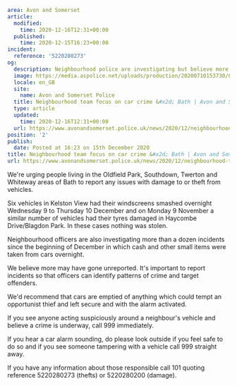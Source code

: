 ```yaml
area: Avon and Somerset
article:
  modified:
    time: 2020-12-16T12:31+00:00
  published:
    time: 2020-12-15T16:23+00:00
incident:
  reference: '5220280273'
og:
  description: Neighbourhood police are investigating but believe more incidents may have gone unreported&#8230;
  image: https://media.aspolice.net/uploads/production/20200710153730/Close-up-of-battenburg-marking_web.jpg
  locale: en_GB
  site:
    name: Avon and Somerset Police
  title: Neighbourhood team focus on car crime &#x2d; Bath | Avon and Somerset Police
  type: article
  updated:
    time: 2020-12-16T12:31+00:00
  url: https://www.avonandsomerset.police.uk/news/2020/12/neighbourhood-team-focus-on-car-crime-bath/
position: '2'
publish:
  date: Posted at 16:23 on 15th December 2020
title: Neighbourhood team focus on car crime &#x2d; Bath | Avon and Somerset Police
url: https://www.avonandsomerset.police.uk/news/2020/12/neighbourhood-team-focus-on-car-crime-bath/
```

We're urging people living in the Oldfield Park, Southdown, Twerton and Whiteway areas of Bath to report any issues with damage to or theft from vehicles.

Six vehicles in Kelston View had their windscreens smashed overnight Wednesday 9 to Thursday 10 December and on Monday 9 November a similar number of vehicles had their tyres damaged in Haycombe Drive/Blagdon Park. In these cases nothing was stolen.

Neighbourhood officers are also investigating more than a dozen incidents since the beginning of December in which cash and other small items were taken from cars overnight.

We believe more may have gone unreported. It's important to report incidents so that officers can identify patterns of crime and target offenders.

We'd recommend that cars are emptied of anything which could tempt an opportunist thief and left secure and with the alarm activated.

If you see anyone acting suspiciously around a neighbour's vehicle and believe a crime is underway, call 999 immediately.

If you hear a car alarm sounding, do please look outside if you feel safe to do so and if you see someone tampering with a vehicle call 999 straight away.

If you have any information about those responsible call 101 quoting reference 5220280273 (thefts) or 5220280200 (damage).
